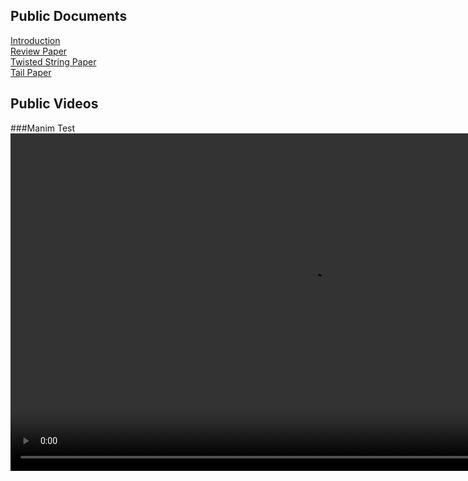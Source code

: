 ## Public Documents

[Introduction](https://ralphieraccoon.github.io/documents/Introduction/Introduction.pdf)<br/>
[Review Paper](https://ralphieraccoon.github.io/documents/Review_Paper/paper_formatted.pdf)<br/>
[Twisted String Paper](https://ralphieraccoon.github.io/documents/Twisted_String/Paper/paper.pdf)<br/>
[Tail Paper](https://ralphieraccoon.github.io/documents/Test_Rig/Paper/paper.pdf)<br/>

## Public Videos

###Manim Test<br/>
<video src="test1.mp4" width="960" height="540" controls preload></video>